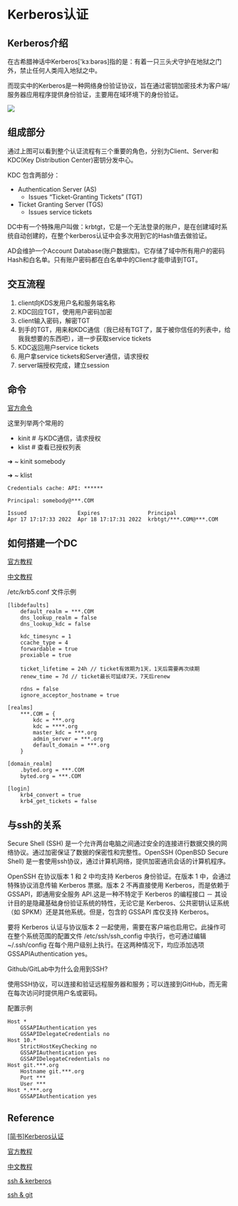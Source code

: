 # Kerberos认证
## Kerberos介绍
在古希腊神话中Kerberos['kɜːbərəs]指的是：有着一只三头犬守护在地狱之门外，禁止任何人类闯入地狱之中。

而现实中的Kerberos是一种网络身份验证协议，旨在通过密钥加密技术为客户端/服务器应用程序提供身份验证，主要用在域环境下的身份验证。

![](https://upload-images.jianshu.io/upload_images/18786052-dd6b64ef35191574.png?imageMogr2/auto-orient/strip)

## 组成部分
通过上图可以看到整个认证流程有三个重要的角色，分别为Client、Server和KDC(Key Distribution Center)密钥分发中心。

KDC 包含两部分：
- Authentication Server (AS)
	- Issues “Ticket-Granting Tickets” (TGT)
- Ticket Granting Server (TGS)
	- Issues service tickets

DC中有一个特殊用户叫做：krbtgt，它是一个无法登录的账户，是在创建域时系统自动创建的，在整个kerberos认证中会多次用到它的Hash值去做验证。

AD会维护一个Account Database(账户数据库)。它存储了域中所有用户的密码Hash和白名单。只有账户密码都在白名单中的Client才能申请到TGT。

## 交互流程
1. client向KDS发用户名和服务端名称
2. KDC回应TGT，使用用户密码加密
3. client输入密码，解密TGT
4. 到手的TGT，用来和KDC通信（我已经有TGT了，属于被你信任的列表中，给我我想要的东西吧），进一步获取service tickets
5. KDC返回用户service tickets
6. 用户拿service tickets和Server通信，请求授权
7. server端授权完成，建立session

## 命令
[官方命令](http://web.mit.edu/kerberos/krb5-1.12/doc/user/user_commands/index.html)

这里列举两个常用的
- kinit # 与KDC通信，请求授权
- klist # 查看已授权列表

➜  ~ kinit somebody

➜  ~ klist

	Credentials cache: API: ******

    Principal: somebody@***.COM

  	Issued                Expires               Principal
	Apr 17 17:17:33 2022  Apr 18 17:17:31 2022  krbtgt/***.COM@***.COM

## 如何搭建一个DC
[官方教程](http://web.mit.edu/kerberos/krb5-1.12/doc/admin/index.html)

[中文教程](https://www.jianshu.com/p/7e839226a200?utm_campaign=maleskine&utm_content=note&utm_medium=seo_notes&utm_source=recommendation)

/etc/krb5.conf 文件示例

    [libdefaults]
        default_realm = ***.COM
        dns_lookup_realm = false
        dns_lookup_kdc = false
    
        kdc_timesync = 1
        ccache_type = 4
        forwardable = true
        proxiable = true
    
        ticket_lifetime = 24h // ticket有效期为1天，1天后需要再次续期
        renew_time = 7d // ticket最长可延续7天，7天后renew
    
        rdns = false
        ignore_acceptor_hostname = true
    
    [realms]
        ***.COM = {
            kdc = ***.org
            kdc = ****.org
            master_kdc = ***.org
            admin_server = ***.org
            default_domain = ***.org
        }
    
    [domain_realm]
        .byted.org = ***.COM
        byted.org = ***.COM
    
    [login]
        krb4_convert = true
        krb4_get_tickets = false

## 与ssh的关系
Secure Shell (SSH) 是一个允许两台电脑之间通过安全的连接进行数据交换的网络协议。通过加密保证了数据的保密性和完整性。OpenSSH (OpenBSD Secure Shell) 是一套使用ssh协议，通过计算机网络，提供加密通讯会话的计算机程序。

OpenSSH 在协议版本 1 和 2 中均支持 Kerberos 身份验证。在版本 1 中，会通过特殊协议消息传输 Kerberos 票据。版本 2 不再直接使用 Kerberos，而是依赖于 GSSAPI，即通用安全服务 API.这是一种不特定于 Kerberos 的编程接口 － 其设计目的是隐藏基础身份验证系统的特性，无论它是 Kerberos、公共密钥认证系统（如 SPKM）还是其他系统。但是，包含的 GSSAPI 库仅支持 Kerberos。

要将 Kerberos 认证与协议版本 2 一起使用，需要在客户端也启用它。此操作可在整个系统范围的配置文件 /etc/ssh/ssh_config 中执行，也可通过编辑 ~/.ssh/config 在每个用户级别上执行。在这两种情况下，均应添加选项 GSSAPIAuthentication yes。

Github/GitLab中为什么会用到SSH?

使用SSH协议，可以连接和验证远程服务器和服务；可以连接到GitHub，而无需在每次访问时提供用户名或密码。

配置示例

    Host *
        GSSAPIAuthentication yes
        GSSAPIDelegateCredentials no
    Host 10.*
        StrictHostKeyChecking no
        GSSAPIAuthentication yes
        GSSAPIDelegateCredentials no
    Host git.***.org
        Hostname git.***.org
        Port ***
        User ***
    Host *.***.org
        GSSAPIAuthentication yes


## Reference
[[简书]Kerberos认证](https://www.jianshu.com/p/23a4e8978a30)

[官方教程](http://web.mit.edu/kerberos/krb5-1.12/doc/admin/index.html)

[中文教程](https://www.jianshu.com/p/7e839226a200?utm_campaign=maleskine&utm_content=note&utm_medium=seo_notes&utm_source=recommendation)

[ssh & kerberos](https://documentation.suse.com/zh-cn/sles/15-SP2/html/SLES-all/cha-security-kerberos.html#sec-security-kerberos-admin-sshd)

[ssh & git](https://www.jianshu.com/p/1246cfdbe460)

